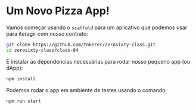 # Um Novo Pizza App!

Vamos começar usando o `scaffold` para um aplicativo que podemos usar para iteragir com nosso contrato:

```bash
git clone https://github.com/tnkerer/zerosixty-class.git
cd zerosixty-class/class-04
```

E instalar as dependencias necessárias para rodar nosso pequeno app (ou dApp):

```bash
npm install
```

Podemos rodar o app em ambiente de testes usando o comando:

```bash
npm run start
```



